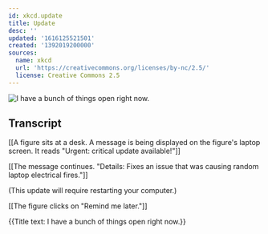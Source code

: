 ```yaml
---
id: xkcd.update
title: Update
desc: ''
updated: '1616125521501'
created: '1392019200000'
sources:
  name: xkcd
  url: 'https://creativecommons.org/licenses/by-nc/2.5/'
  license: Creative Commons 2.5
---
```

![I have a bunch of things open right now.](https://imgs.xkcd.com/comics/update.png)

## Transcript
[[A figure sits at a desk. A message is being displayed on the figure's laptop screen. It reads "Urgent: critical update available!"]]

[[The message continues. "Details: Fixes an issue that was causing random laptop electrical fires."]]

(This update will require restarting your computer.)

[[The figure clicks on "Remind me later."]]

{{Title text: I have a bunch of things open right now.}}
